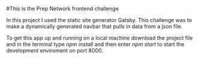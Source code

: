 #This is the Prep Network frontend challenge

In this project I used the static site generator Gatsby. 
This challenge was to make a dynamically generated navbar that pulls in data from a json file.

To get this app up and running on a local machine download the project file and in the terminal type *npm install*
and then enter *npm start* to start the development enviroment on port 8000.

